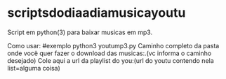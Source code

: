 # scriptsdodiaadiamusicayoutu
Script em python(3) para baixar musicas em mp3.

Como usar:
  #exemplo
    python3 youtump3.py 
    Caminho completo da pasta onde vocë quer fazer o download das musicas:.(vc informa o caminho desejado)
    Cole aqui a url da playlist do you:(url do youtu contendo nela list=alguma coisa)
